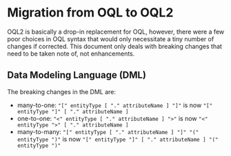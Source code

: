 Migration from OQL to OQL2
==========================

OQL2 is basically a drop-in replacement for OQL, however, there were a few poor choices in OQL syntax that would only necessitate a tiny number of changes if corrected. This document only deals with breaking changes that need to be taken note of, not enhancements.

Data Modeling Language (DML)
----------------------------

The breaking changes in the DML are:

- many-to-one: `"[" entityType [ "." attributeName ] "]"` is now `"[" entityType "]" [ "." attributeName ]`
- one-to-one: `"<" entityType [ "." attributeName ] ">"` is now `"<" entityType ">" [ "." attributeName ]`
- many-to-many: `"[" entityType [ "." attributeName ] "]" "(" entityType ")"` is now `"[" entityType "]" [ "." attributeName ] "(" entityType ")"`